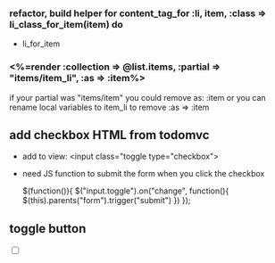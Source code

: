 ### refactor, build helper for content_tag_for :li, item, :class => li_class_for_item(item) do
  + li_for_item

### <%=render :collection => @list.items, :partial => "items/item_li", :as => :item%>
if your partial was "items/item" you could remove as: :item
or you can rename local variables to item_li to remove :as => :item


## add checkbox HTML from todomvc
+ add to view:
  <input class="toggle type="checkbox">
+ need JS function to submit the form when you click the checkbox

  $(function()){
    $("input.toggle").on("change", function(){
      $(this).parents("form").trigger("submit")
    })
  });

## toggle button
<form class="edit_item" id="edit_item_2" action="/lists/2/items/2" accept-charset="UTF-8" method="post"><input name="utf8" type="hidden" value="✓"><input type="hidden" name="_method" value="patch"><input type="hidden" name="authenticity_token" value="o/VRTgd2HGSueb5piCcJL6D/rrdmjYCsVek/KUL53C/Qxx2I86cYEszUc3Nooc+Ugr8xA07j5n071NnNto7YhA==">
            <input name="item[status]" type="hidden" value="0"><input class="toggle" type="checkbox" value="1" name="item[status]" id="item_status">
</form>
